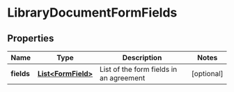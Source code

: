 
# LibraryDocumentFormFields

## Properties
Name | Type | Description | Notes
------------ | ------------- | ------------- | -------------
**fields** | [**List&lt;FormField&gt;**](FormField.md) | List of the form fields in an agreement |  [optional]



